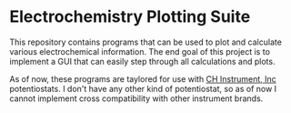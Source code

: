# Electrochemistry Plotting Suite

This repository contains programs that can be used to plot and calculate various electrochemical information. The end goal of this project is to implement a GUI that can easily step through all calculations and plots. 

As of now, these programs are taylored for use with [CH Instrument, Inc](http://chinstruments.com/) potentiostats. I don't have any other kind of potentiostat, so as of now I cannot implement cross compatibility with other instrument brands.
